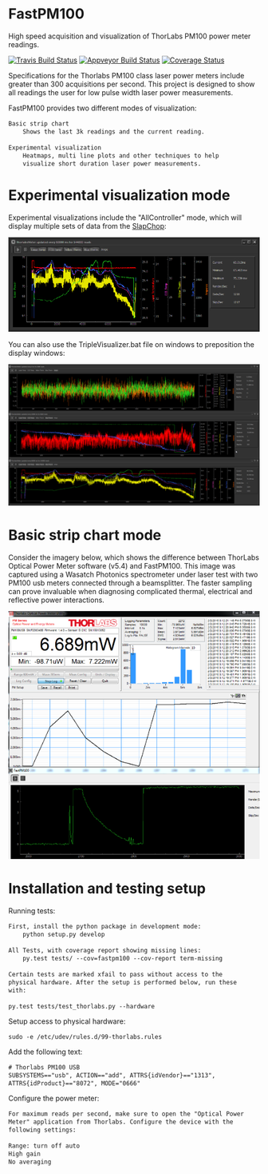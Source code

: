 # FastPM100
High speed acquisition and visualization of ThorLabs PM100 power meter
readings.

[![Travis Build Status](https://travis-ci.org/WasatchPhotonics/FastPM100.svg?branch=master)](https://travis-ci.org/WasatchPhotonics/FastPM100?branch=master)
[![Appveyor Build Status](https://ci.appveyor.com/api/projects/status/ruqnlbwuwl31lp6n/branch/master?svg=true)](https://ci.appveyor.com/project/NathanHarrington/FastPM100)
[![Coverage Status](https://coveralls.io/repos/WasatchPhotonics/FastPM100/badge.svg?branch=master&service=github)](https://coveralls.io/github/WasatchPhotonics/FastPM100?branch=master)

Specifications for the Thorlabs PM100 class laser power meters include
greater than 300 acquisitions per second. This project is designed to
show all readings the user for low pulse width laser power measurements.

FastPM100 provides two different modes of visualization:

    Basic strip chart
        Shows the last 3k readings and the current reading.

    Experimental visualization
        Heatmaps, multi line plots and other techniques to help
        visualize short duration laser power measurements.

# Experimental visualization mode

Experimental visualizations include the "AllController" mode, which will
display multiple sets of data from the [SlapChop](https://github.com/WasatchPhotonics/FastPM100/blob/master/fastpm100/devices.py):

![SlapChop Long Term screenshot](/fastpm100/assets/images/long_term.png "Long Term")


You can also use the TripleVisualizer.bat file on windows to preposition the display windows:

![SlapChop Full screen screenshot](/fastpm100/assets/images/fullscreen.png "Full Screen")


# Basic strip chart mode

Consider the imagery below, which shows the difference between ThorLabs
Optical Power Meter software (v5.4) and FastPM100. This image was
captured using a Wasatch Photonics spectrometer under laser test with
two PM100 usb meters connected through a beamsplitter. The faster
sampling can prove invaluable when diagnosing complicated thermal,
electrical and reflective power interactions.

![FastPM100 comparison screenshot](/fastpm100/assets/images/application_screenshot.png "Comparison screenshot")



# Installation and testing setup

Running tests:

    First, install the python package in development mode:
        python setup.py develop

    All Tests, with coverage report showing missing lines:
        py.test tests/ --cov=fastpm100 --cov-report term-missing

    Certain tests are marked xfail to pass without access to the
    physical hardware. After the setup is performed below, run these
    with:

    py.test tests/test_thorlabs.py --hardware

Setup access to physical hardware:

    sudo -e /etc/udev/rules.d/99-thorlabs.rules

Add the following text:

    # Thorlabs PM100 USB
    SUBSYSTEMS=="usb", ACTION=="add", ATTRS{idVendor}=="1313", ATTRS{idProduct}=="8072", MODE="0666"

Configure the power meter:

    For maximum reads per second, make sure to open the "Optical Power
    Meter" application from Thorlabs. Configure the device with the
    following settings:

    Range: turn off auto
    High gain
    No averaging

